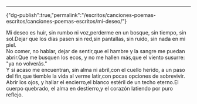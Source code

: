 ---
{"dg-publish":true,"permalink":"/escritos/canciones-poemas-escritos/canciones-poemas-escritos/mi-deseo/"}

 

Mi deseo es huir, sin rumbo ni voz,perderme en un bosque, sin tiempo, sin sol.Dejar que los días pasen sin red,sin pantallas, sin ruido, sin nada en mi piel.  
No comer, no hablar, dejar de sentir,que el hambre y la sangre me puedan abrir.Que me busquen los ecos, y no me hallen más,que el viento susurre: "ya no volverás."  
Y si acaso me encuentran, sin alma ni abril,con el cuello herido, a un paso del fin,que tiemble la vida al verme latir,con pocas opciones de sobrevivir.  
Abrir los ojos, y hallar el encierro,el blanco estéril de un techo eterno.El cuerpo quebrado, el alma en destierro,y el corazón latiendo por puro reflejo.
